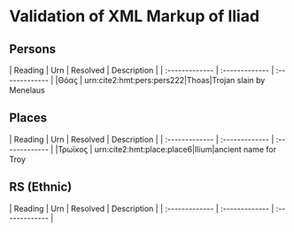 # Validation of XML Markup of Iliad


## Persons 

| Reading | Urn     | Resolved     | Description    |
| :------------- | :------------- | :------------- |
|Θόαϛ | urn:cite2:hmt:pers:pers222|Thoas|Trojan slain by Menelaus

## Places 

| Reading | Urn     | Resolved     | Description    |
| :------------- | :------------- | :------------- |
|Τρωϊκοϛ | urn:cite2:hmt:place:place6|Ilium|ancient name for Troy

## RS (Ethnic) 

| Reading | Urn     | Resolved     | Description    |
| :------------- | :------------- | :------------- |
